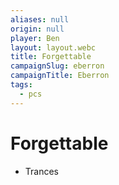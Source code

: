 ```yaml
---
aliases: null
origin: null
player: Ben
layout: layout.webc
title: Forgettable
campaignSlug: eberron
campaignTitle: Eberron
tags:
  - pcs
---
```

# Forgettable

- Trances
